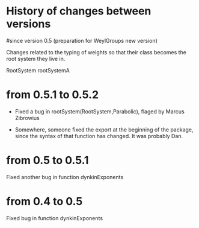
History of changes between versions
===================================

#since version 0.5 (preparation for WeylGroups new version)

Changes related to the typing of weights so that their class becomes the root system they live in.

RootSystem
rootSystemA

# from 0.5.1 to 0.5.2

- Fixed a bug in rootSystem(RootSystem,Parabolic), flaged by Marcus Zibrowius

- Somewhere, someone fixed the export at the beginning of the package, since the syntax of that function has changed. It was probably Dan. 

# from 0.5 to 0.5.1

Fixed another bug in function dynkinExponents

# from 0.4 to 0.5

Fixed bug in function dynkinExponents






